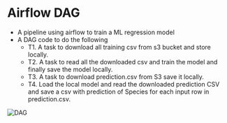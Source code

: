 # Airflow DAG
 
- A pipeline using airflow to train a ML regression model
- A DAG code to do the following
   - T1. A task to download all training csv from s3 bucket and store locally.
   - T2. A task to read all the downloaded csv and train the model and finally save the model locally.
   - T3. A task to download prediction.csv from S3 save it locally.
   - T4. Load the local model and read the downloaded prediction CSV and save a csv with prediction of Species for each input row in prediction.csv.


![DAG](https://user-images.githubusercontent.com/38458092/122529505-ceb76600-d032-11eb-84ba-7230f376b48b.JPG)
